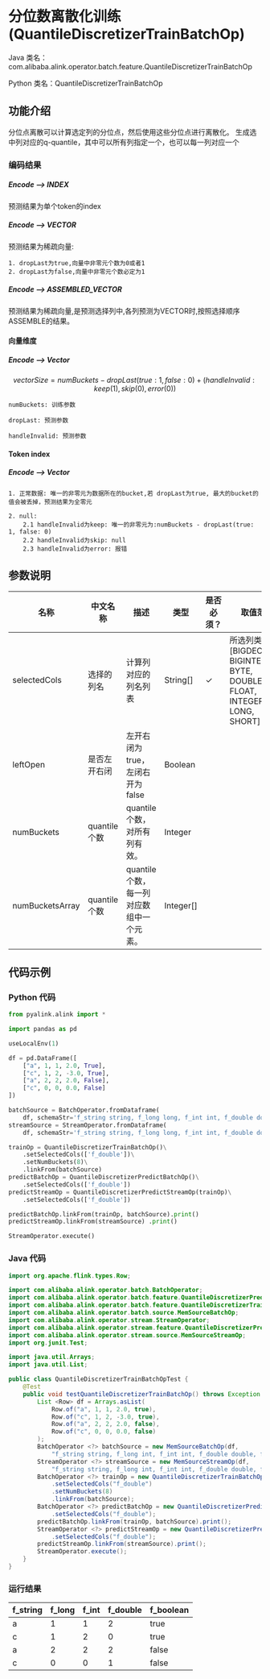 # 分位数离散化训练 (QuantileDiscretizerTrainBatchOp)
Java 类名：com.alibaba.alink.operator.batch.feature.QuantileDiscretizerTrainBatchOp

Python 类名：QuantileDiscretizerTrainBatchOp


## 功能介绍

分位点离散可以计算选定列的分位点，然后使用这些分位点进行离散化。
生成选中列对应的q-quantile，其中可以所有列指定一个，也可以每一列对应一个

### 编码结果
##### Encode ——> INDEX
预测结果为单个token的index

##### Encode ——> VECTOR
预测结果为稀疏向量:

    1. dropLast为true,向量中非零元个数为0或者1
    2. dropLast为false,向量中非零元个数必定为1

##### Encode ——> ASSEMBLED_VECTOR
预测结果为稀疏向量,是预测选择列中,各列预测为VECTOR时,按照选择顺序ASSEMBLE的结果。

#### 向量维度
##### Encode ——> Vector
$$ vectorSize = numBuckets - dropLast(true: 1, false: 0) + (handleInvalid: keep(1), skip(0), error(0)) $$


    numBuckets: 训练参数

    dropLast: 预测参数

    handleInvalid: 预测参数

#### Token index
##### Encode ——> Vector

    1. 正常数据: 唯一的非零元为数据所在的bucket,若 dropLast为true, 最大的bucket的值会被丢掉，预测结果为全零元

    2. null: 
        2.1 handleInvalid为keep: 唯一的非零元为:numBuckets - dropLast(true: 1, false: 0)
        2.2 handleInvalid为skip: null
        2.3 handleInvalid为error: 报错

## 参数说明

| 名称 | 中文名称 | 描述 | 类型 | 是否必须？ | 取值范围 | 默认值 |
| --- | --- | --- | --- | --- | --- | --- |
| selectedCols | 选择的列名 | 计算列对应的列名列表 | String[] | ✓ | 所选列类型为 [BIGDECIMAL, BIGINTEGER, BYTE, DOUBLE, FLOAT, INTEGER, LONG, SHORT] |  |
| leftOpen | 是否左开右闭 | 左开右闭为true，左闭右开为false | Boolean |  |  | true |
| numBuckets | quantile个数 | quantile个数，对所有列有效。 | Integer |  |  | 2 |
| numBucketsArray | quantile个数 | quantile个数，每一列对应数组中一个元素。 | Integer[] |  |  | null |


## 代码示例
### Python 代码
```python
from pyalink.alink import *

import pandas as pd

useLocalEnv(1)

df = pd.DataFrame([
    ["a", 1, 1, 2.0, True],
    ["c", 1, 2, -3.0, True],
    ["a", 2, 2, 2.0, False],
    ["c", 0, 0, 0.0, False]
])

batchSource = BatchOperator.fromDataframe(
    df, schemaStr='f_string string, f_long long, f_int int, f_double double, f_boolean boolean')
streamSource = StreamOperator.fromDataframe(
    df, schemaStr='f_string string, f_long long, f_int int, f_double double, f_boolean boolean')

trainOp = QuantileDiscretizerTrainBatchOp()\
    .setSelectedCols(['f_double'])\
    .setNumBuckets(8)\
    .linkFrom(batchSource)
predictBatchOp = QuantileDiscretizerPredictBatchOp()\
    .setSelectedCols(['f_double'])
predictStreamOp = QuantileDiscretizerPredictStreamOp(trainOp)\
    .setSelectedCols(['f_double'])

predictBatchOp.linkFrom(trainOp, batchSource).print()
predictStreamOp.linkFrom(streamSource) .print()

StreamOperator.execute()
```
### Java 代码
```java
import org.apache.flink.types.Row;

import com.alibaba.alink.operator.batch.BatchOperator;
import com.alibaba.alink.operator.batch.feature.QuantileDiscretizerPredictBatchOp;
import com.alibaba.alink.operator.batch.feature.QuantileDiscretizerTrainBatchOp;
import com.alibaba.alink.operator.batch.source.MemSourceBatchOp;
import com.alibaba.alink.operator.stream.StreamOperator;
import com.alibaba.alink.operator.stream.feature.QuantileDiscretizerPredictStreamOp;
import com.alibaba.alink.operator.stream.source.MemSourceStreamOp;
import org.junit.Test;

import java.util.Arrays;
import java.util.List;

public class QuantileDiscretizerTrainBatchOpTest {
	@Test
	public void testQuantileDiscretizerTrainBatchOp() throws Exception {
		List <Row> df = Arrays.asList(
			Row.of("a", 1, 1, 2.0, true),
			Row.of("c", 1, 2, -3.0, true),
			Row.of("a", 2, 2, 2.0, false),
			Row.of("c", 0, 0, 0.0, false)
		);
		BatchOperator <?> batchSource = new MemSourceBatchOp(df,
			"f_string string, f_long int, f_int int, f_double double, f_boolean boolean");
		StreamOperator <?> streamSource = new MemSourceStreamOp(df,
			"f_string string, f_long int, f_int int, f_double double, f_boolean boolean");
		BatchOperator <?> trainOp = new QuantileDiscretizerTrainBatchOp()
			.setSelectedCols("f_double")
			.setNumBuckets(8)
			.linkFrom(batchSource);
		BatchOperator <?> predictBatchOp = new QuantileDiscretizerPredictBatchOp()
			.setSelectedCols("f_double");
		predictBatchOp.linkFrom(trainOp, batchSource).print();
		StreamOperator <?> predictStreamOp = new QuantileDiscretizerPredictStreamOp(trainOp)
			.setSelectedCols("f_double");
		predictStreamOp.linkFrom(streamSource).print();
		StreamOperator.execute();
	}
}
```

### 运行结果
f_string|f_long|f_int|f_double|f_boolean
--------|------|-----|--------|---------
a|1|1|2|true
c|1|2|0|true
a|2|2|2|false
c|0|0|1|false
